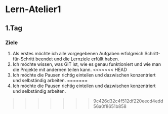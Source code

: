 # Lern-Atelier1
## 1.Tag
### Ziele
1. Als erstes möchte ich alle vorgegebenen Aufgaben erfolgreich Schritt-für-Schritt beendet und die Lernziele erfüllt haben.
2. Ich möchte wissen, was GIT ist, wie es genau funktioniert und wie man die Projekte mit andernen teilen kann.
<<<<<<< HEAD
3. Ich möchte die Pausen richtig einteilen und dazwischen konzentriert und selbständig arbeiten.
=======
3. Ich möchte die Pausen richtig einteilen und dazwischen konzentriert und selbständig arbeiten.
>>>>>>> 9c426d32c4f512df220eecd4edd56a0f8651b858
